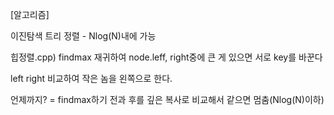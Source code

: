 [알고리즘]

이진탐색 트리 정렬 - Nlog(N)내에 가능


힙정렬.cpp)
  findmax 재귀하여 node.leff, right중에 큰 게 있으면 서로 key를 바꾼다
  
  left right 비교하여 작은 놈을 왼쪽으로 한다.
  
  언제까지? = findmax하기 전과 후를 깊은 복사로 비교해서 같으면 멈춤(Nlog(N)이하)
